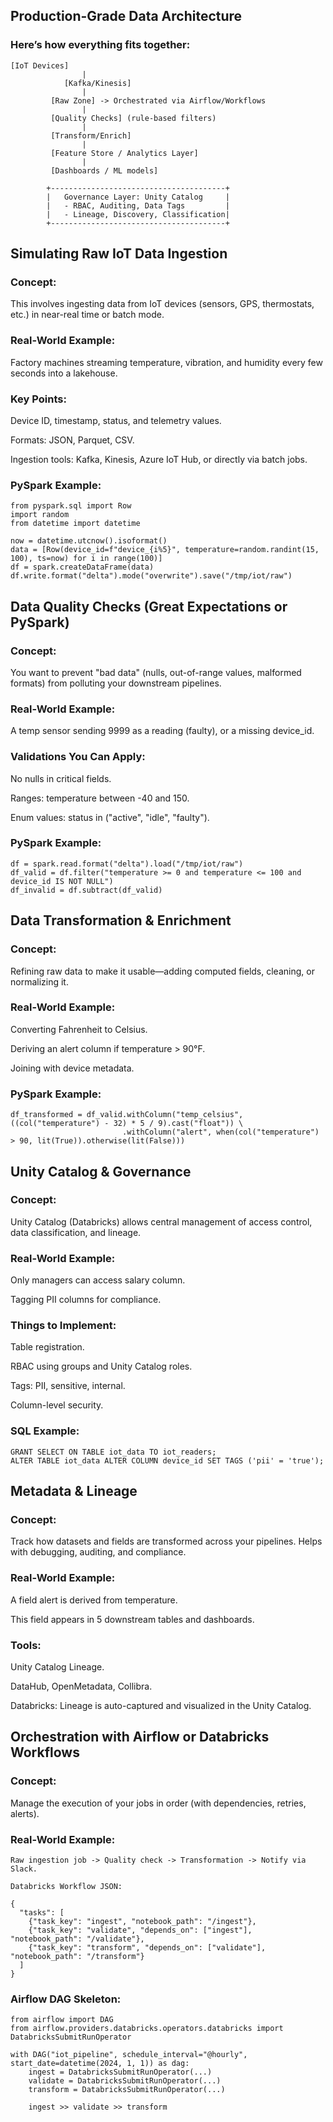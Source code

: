 ## Production-Grade Data Architecture

### Here’s how everything fits together:

```
[IoT Devices]
                |
            [Kafka/Kinesis]
                |
         [Raw Zone] -> Orchestrated via Airflow/Workflows
                |
         [Quality Checks] (rule-based filters)
                |
         [Transform/Enrich]
                |
         [Feature Store / Analytics Layer]
                |
         [Dashboards / ML models]

        +---------------------------------------+
        |   Governance Layer: Unity Catalog     |
        |   - RBAC, Auditing, Data Tags         |
        |   - Lineage, Discovery, Classification|
        +---------------------------------------+
```

## Simulating Raw IoT Data Ingestion

### Concept:
This involves ingesting data from IoT devices (sensors, GPS, thermostats, etc.) in near-real time or batch mode.

### Real-World Example:
Factory machines streaming temperature, vibration, and humidity every few seconds into a lakehouse.

### Key Points:

Device ID, timestamp, status, and telemetry values.

Formats: JSON, Parquet, CSV.

Ingestion tools: Kafka, Kinesis, Azure IoT Hub, or directly via batch jobs.

### PySpark Example:
```
from pyspark.sql import Row
import random
from datetime import datetime

now = datetime.utcnow().isoformat()
data = [Row(device_id=f"device_{i%5}", temperature=random.randint(15, 100), ts=now) for i in range(100)]
df = spark.createDataFrame(data)
df.write.format("delta").mode("overwrite").save("/tmp/iot/raw")
```

## Data Quality Checks (Great Expectations or PySpark)

### Concept:
You want to prevent "bad data" (nulls, out-of-range values, malformed formats) from polluting your downstream pipelines.

### Real-World Example:
A temp sensor sending 9999 as a reading (faulty), or a missing device_id.

### Validations You Can Apply:

No nulls in critical fields.

Ranges: temperature between -40 and 150.

Enum values: status in ("active", "idle", "faulty").


### PySpark Example:
```
df = spark.read.format("delta").load("/tmp/iot/raw")
df_valid = df.filter("temperature >= 0 and temperature <= 100 and device_id IS NOT NULL")
df_invalid = df.subtract(df_valid)
```

## Data Transformation & Enrichment

### Concept:
Refining raw data to make it usable—adding computed fields, cleaning, or normalizing it.

### Real-World Example:

Converting Fahrenheit to Celsius.

Deriving an alert column if temperature > 90°F.

Joining with device metadata.

### PySpark Example:
```
df_transformed = df_valid.withColumn("temp_celsius", ((col("temperature") - 32) * 5 / 9).cast("float")) \
                         .withColumn("alert", when(col("temperature") > 90, lit(True)).otherwise(lit(False)))
```

## Unity Catalog & Governance

### Concept:
Unity Catalog (Databricks) allows central management of access control, data classification, and lineage.

### Real-World Example:

Only managers can access salary column.

Tagging PII columns for compliance.

### Things to Implement:

Table registration.

RBAC using groups and Unity Catalog roles.

Tags: PII, sensitive, internal.

Column-level security.

### SQL Example:
```
GRANT SELECT ON TABLE iot_data TO iot_readers;
ALTER TABLE iot_data ALTER COLUMN device_id SET TAGS ('pii' = 'true');
```

## Metadata & Lineage

### Concept:
Track how datasets and fields are transformed across your pipelines. Helps with debugging, auditing, and compliance.

### Real-World Example:

A field alert is derived from temperature.

This field appears in 5 downstream tables and dashboards.

### Tools:

Unity Catalog Lineage.

DataHub, OpenMetadata, Collibra.

Databricks: Lineage is auto-captured and visualized in the Unity Catalog.

## Orchestration with Airflow or Databricks Workflows

### Concept:
Manage the execution of your jobs in order (with dependencies, retries, alerts).

### Real-World Example:

```
Raw ingestion job -> Quality check -> Transformation -> Notify via Slack.
```
```
Databricks Workflow JSON:

{
  "tasks": [
    {"task_key": "ingest", "notebook_path": "/ingest"},
    {"task_key": "validate", "depends_on": ["ingest"], "notebook_path": "/validate"},
    {"task_key": "transform", "depends_on": ["validate"], "notebook_path": "/transform"}
  ]
}
```
### Airflow DAG Skeleton:
```
from airflow import DAG
from airflow.providers.databricks.operators.databricks import DatabricksSubmitRunOperator

with DAG("iot_pipeline", schedule_interval="@hourly", start_date=datetime(2024, 1, 1)) as dag:
    ingest = DatabricksSubmitRunOperator(...)
    validate = DatabricksSubmitRunOperator(...)
    transform = DatabricksSubmitRunOperator(...)

    ingest >> validate >> transform

```
